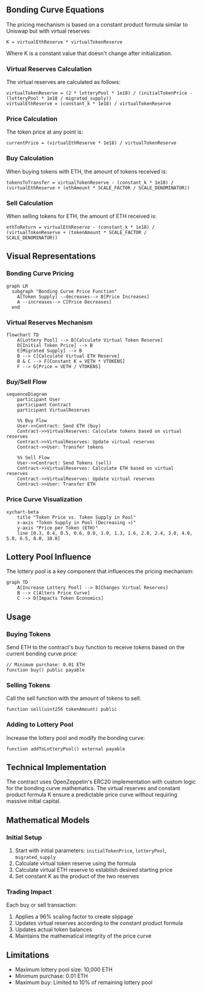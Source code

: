 ## Bonding Curve Equations

The pricing mechanism is based on a constant product formula similar to Uniswap but with virtual reserves:

```
K = virtualEthReserve * virtualTokenReserve
```

Where K is a constant value that doesn't change after initialization.

### Virtual Reserves Calculation

The virtual reserves are calculated as follows:

```
virtualTokenReserve = (2 * lotteryPool * 1e18) / (initialTokenPrice - (lotteryPool * 1e18 / migrated_supply))
virtualEthReserve = (constant_k * 1e18) / virtualTokenReserve
```

### Price Calculation

The token price at any point is:

```
currentPrice = (virtualEthReserve * 1e18) / virtualTokenReserve
```

### Buy Calculation

When buying tokens with ETH, the amount of tokens received is:

```
tokensToTransfer = virtualTokenReserve - (constant_k * 1e18) / (virtualEthReserve + (ethAmount * SCALE_FACTOR / SCALE_DENOMINATOR))
```

### Sell Calculation

When selling tokens for ETH, the amount of ETH received is:

```
ethToReturn = virtualEthReserve - (constant_k * 1e18) / (virtualTokenReserve + (tokenAmount * SCALE_FACTOR / SCALE_DENOMINATOR))
```

## Visual Representations

### Bonding Curve Pricing

```mermaid
graph LR
  subgraph "Bonding Curve Price Function"
    A[Token Supply] --decreases--> B[Price Increases]
    A --increases--> C[Price Decreases]
  end
```

### Virtual Reserves Mechanism

```mermaid
flowchart TD
    A[Lottery Pool] --> B[Calculate Virtual Token Reserve]
    D[Initial Token Price] --> B
    E[Migrated Supply] --> B
    B --> C[Calculate Virtual ETH Reserve]
    B & C --> F[Constant K = VETH * VTOKENS]
    F --> G[Price = VETH / VTOKENS]
```

### Buy/Sell Flow

```mermaid
sequenceDiagram
    participant User
    participant Contract
    participant VirtualReserves

    %% Buy Flow
    User->>Contract: Send ETH (buy)
    Contract->>VirtualReserves: Calculate tokens based on virtual reserves
    Contract->>VirtualReserves: Update virtual reserves
    Contract->>User: Transfer tokens
    
    %% Sell Flow
    User->>Contract: Send Tokens (sell)
    Contract->>VirtualReserves: Calculate ETH based on virtual reserves
    Contract->>VirtualReserves: Update virtual reserves
    Contract->>User: Transfer ETH
```

### Price Curve Visualization

```mermaid
xychart-beta
    title "Token Price vs. Token Supply in Pool"
    x-axis "Token Supply in Pool (Decreasing →)"
    y-axis "Price per Token (ETH)"
    line [0.3, 0.4, 0.5, 0.6, 0.8, 1.0, 1.3, 1.6, 2.0, 2.4, 3.0, 4.0, 5.0, 6.5, 8.0, 10.0]
```

## Lottery Pool Influence

The lottery pool is a key component that influences the pricing mechanism:

```mermaid
graph TD
    A[Increase Lottery Pool] --> B[Changes Virtual Reserves]
    B --> C[Alters Price Curve]
    C --> D[Impacts Token Economics]
```

## Usage

### Buying Tokens

Send ETH to the contract's buy function to receive tokens based on the current bonding curve price:
```solidity
// Minimum purchase: 0.01 ETH
function buy() public payable
```

### Selling Tokens

Call the sell function with the amount of tokens to sell:
```solidity
function sell(uint256 tokenAmount) public
```

### Adding to Lottery Pool

Increase the lottery pool and modify the bonding curve:
```solidity
function addToLotteryPool() external payable
```

## Technical Implementation

The contract uses OpenZeppelin's ERC20 implementation with custom logic for the bonding curve mathematics. The virtual reserves and constant product formula K ensure a predictable price curve without requiring massive initial capital.

## Mathematical Models

### Initial Setup

1. Start with initial parameters: `initialTokenPrice`, `lotteryPool`, `migrated_supply`
2. Calculate virtual token reserve using the formula
3. Calculate virtual ETH reserve to establish desired starting price
4. Set constant K as the product of the two reserves

### Trading Impact

Each buy or sell transaction:
1. Applies a 96% scaling factor to create slippage
2. Updates virtual reserves according to the constant product formula
3. Updates actual token balances
4. Maintains the mathematical integrity of the price curve

## Limitations

- Maximum lottery pool size: 10,000 ETH
- Minimum purchase: 0.01 ETH
- Maximum buy: Limited to 10% of remaining lottery pool
